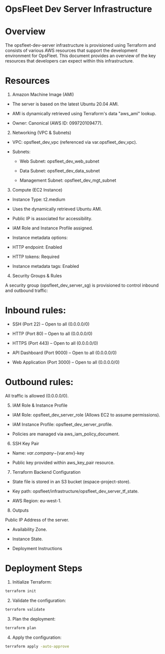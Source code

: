 # OpsFleet Dev Server Infrastructure

# Overview

The opsfleet-dev-server infrastructure is provisioned using Terraform and consists of various AWS resources that support the development environment for OpsFleet. This document provides an overview of the key resources that developers can expect within this infrastructure.

# Resources

1. Amazon Machine Image (AMI)

- The server is based on the latest Ubuntu 20.04 AMI.

- AMI is dynamically retrieved using Terraform's data "aws_ami" lookup.

- Owner: Canonical (AWS ID: 099720109477).



2. Networking (VPC & Subnets)

- VPC: opsfleet_dev_vpc (referenced via var.opsfleet_dev_vpc).

- Subnets:

    -  Web Subnet: opsfleet_dev_web_subnet

    -  Data Subnet: opsfleet_dev_data_subnet

    - Management Subnet: opsfleet_dev_mgt_subnet



3. Compute (EC2 Instance)

- Instance Type: t2.medium

- Uses the dynamically retrieved Ubuntu AMI.

- Public IP is associated for accessibility.

- IAM Role and Instance Profile assigned.

- Instance metadata options:

- HTTP endpoint: Enabled

- HTTP tokens: Required

- Instance metadata tags: Enabled



4. Security Groups & Rules

A security group (opsfleet_dev_server_sg) is provisioned to control inbound and outbound traffic:

# Inbound rules:

- SSH (Port 22) – Open to all (0.0.0.0/0)

- HTTP (Port 80) – Open to all (0.0.0.0/0)

- HTTPS (Port 443) – Open to all (0.0.0.0/0)

- API Dashboard (Port 9000) – Open to all (0.0.0.0/0)

- Web Application (Port 3000) – Open to all (0.0.0.0/0)

# Outbound rules:

All traffic is allowed (0.0.0.0/0).

5. IAM Role & Instance Profile

- IAM Role: opsfleet_dev_server_role (Allows EC2 to assume permissions).

- IAM Instance Profile: opsfleet_dev_server_profile.

- Policies are managed via aws_iam_policy_document.

6. SSH Key Pair

- Name: ${var.company}-${var.env}-key

- Public key provided within aws_key_pair resource.

7. Terraform Backend Configuration

- State file is stored in an S3 bucket (espace-project-store).

- Key path: opsfleet/infrastructure/opsfleet_dev_server_tf_state.

- AWS Region: eu-west-1.

8. Outputs

Public IP Address of the server.

- Availability Zone.

- Instance State.

- Deployment Instructions


# Deployment Steps


1. Initialize Terraform:
```sh
terraform init
```


2. Validate the configuration:
```sh
terraform validate
```

3. Plan the deployment:
```sh
terraform plan
```

4. Apply the configuration:
```sh
terraform apply -auto-approve
```
